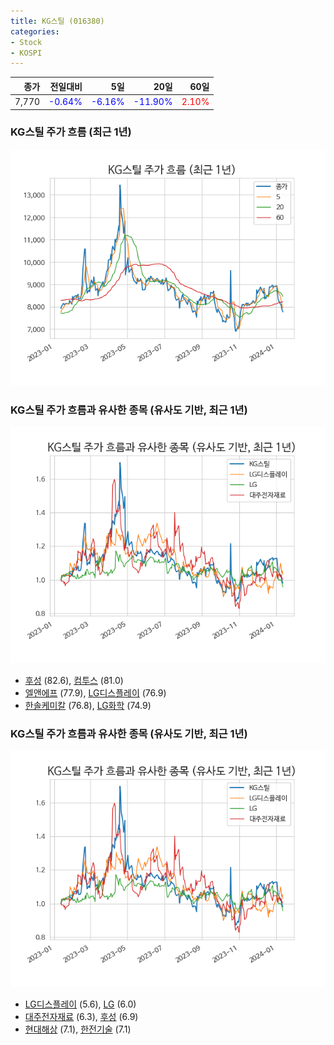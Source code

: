 ```yaml
---
title: KG스틸 (016380)
categories:
- Stock
- KOSPI
---
```


|종가|전일대비|5일|20일|60일|
|---:|-------:|--:|---:|---:|
|7,770|<span style="color: blue">-0.64%</span>|<span style="color: blue">-6.16%</span>|<span style="color: blue">-11.90%</span>|<span style="color: red">2.10%</span>|

<!-- more -->
### KG스틸 주가 흐름 (최근 1년)
![016380](/assets/images/stock/016380.png)


### KG스틸 주가 흐름과 유사한 종목 (유사도 기반, 최근 1년)
![016380](/assets/images/stock/016380_sim.png)

- [후성](/093370/) (82.6), [컴투스](/078340/) (81.0)
- [엘앤에프](/066970/) (77.9), [LG디스플레이](/034220/) (76.9)
- [한솔케미칼](/014680/) (76.8), [LG화학](/051910/) (74.9)


### KG스틸 주가 흐름과 유사한 종목 (유사도 기반, 최근 1년)
![016380](/assets/images/stock/016380_sim.png)

- [LG디스플레이](/034220/) (5.6), [LG](/003550/) (6.0)
- [대주전자재료](/078600/) (6.3), [후성](/093370/) (6.9)
- [현대해상](/001450/) (7.1), [한전기술](/052690/) (7.1)